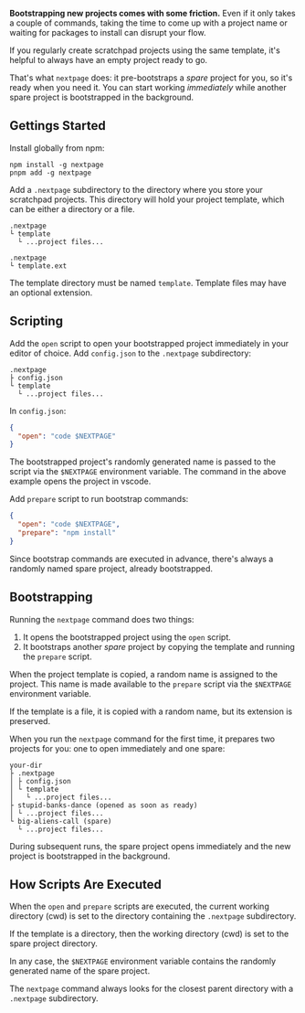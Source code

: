 **Bootstrapping new projects comes with some friction.** Even if it only takes a
couple of commands, taking the time to come up with a project name or waiting
for packages to install can disrupt your flow.

If you regularly create scratchpad projects using the same template, it's
helpful to always have an empty project ready to go.

That's what `nextpage` does: it pre-bootstraps a _spare_ project for you, so
it's ready when you need it. You can start working _immediately_ while another
spare project is bootstrapped in the background.

## Gettings Started

Install globally from npm:

```
npm install -g nextpage
pnpm add -g nextpage
```

Add a `.nextpage` subdirectory to the directory where you store your scratchpad
projects. This directory will hold your project template, which can be either a
directory or a file.

```
.nextpage
└ template
  └ ...project files...
```

```
.nextpage
└ template.ext
```

The template directory must be named `template`. Template files may have an
optional extension.

## Scripting

Add the `open` script to open your bootstrapped project immediately in your
editor of choice. Add `config.json` to the `.nextpage` subdirectory:

```
.nextpage
├ config.json
└ template
  └ ...project files...
```

In `config.json`:

```json
{
  "open": "code $NEXTPAGE"
}
```

The bootstrapped project's randomly generated name is passed to the script via
the `$NEXTPAGE` environment variable. The command in the above example opens the
project in vscode.

Add `prepare` script to run bootstrap commands:

```json
{
  "open": "code $NEXTPAGE",
  "prepare": "npm install"
}
```

Since bootstrap commands are executed in advance, there's always a randomly
named spare project, already bootstrapped.

## Bootstrapping

Running the `nextpage` command does two things:

1. It opens the bootstrapped project using the `open` script.
2. It bootstraps another _spare_ project by copying the template and running the
   `prepare` script.

When the project template is copied, a random name is assigned to the project.
This name is made available to the `prepare` script via the `$NEXTPAGE`
environment variable.

If the template is a file, it is copied with a random name, but its extension is
preserved.

When you run the `nextpage` command for the first time, it prepares two projects
for you: one to open immediately and one spare:

```
your-dir
├ .nextpage
│ ├ config.json
│ └ template
│   └ ...project files...
├ stupid-banks-dance (opened as soon as ready)
│ └ ...project files...
└ big-aliens-call (spare)
  └ ...project files...
```

During subsequent runs, the spare project opens immediately and the new project
is bootstrapped in the background.

## How Scripts Are Executed

When the `open` and `prepare` scripts are executed, the current working
directory (cwd) is set to the directory containing the `.nextpage` subdirectory.

If the template is a directory, then the working directory (cwd) is set to the
spare project directory.

In any case, the `$NEXTPAGE` environment variable contains the randomly
generated name of the spare project.

The `nextpage` command always looks for the closest parent directory with a
`.nextpage` subdirectory.
